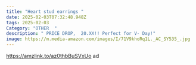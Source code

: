 ```yaml
---
title: "Heart stud earrings "
date: 2025-02-03T07:32:48.948Z
tags: 2025-02-03
Category: "OTHER  "
description: " PRICE DROP,  20.XX!! Perfect for V- Day!"
image: https://m.media-amazon.com/images/I/71V9khoRq1L._AC_SY535_.jpg
---
```

https://amzlink.to/az0thbBuSVxUo  ad